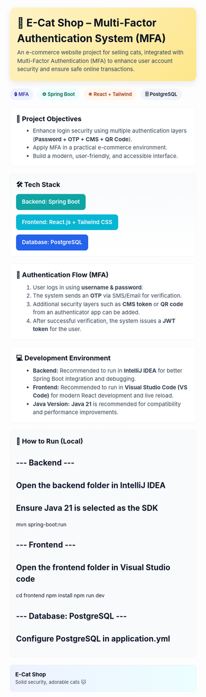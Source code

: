 <!-- README.md for E-Cat Shop (MFA demo) -->
<div style="font-family:-apple-system,BlinkMacSystemFont,'Segoe UI',Roboto,'Helvetica Neue',Arial;line-height:1.5;color:#0f172a;">

<!-- Header -->
<div style="margin:20px 0;padding:20px;border-radius:14px;background:linear-gradient(135deg,#fef3c7 0%,#fde68a 100%);box-shadow:0 6px 18px rgba(15,23,42,0.08)">
  <h1 style="margin:0;font-size:28px;color:#0b1220">🐾 E-Cat Shop – Multi-Factor Authentication System (MFA)</h1>
  <p style="margin:6px 0 0;color:#334155;font-size:15px">
    An e-commerce website project for selling cats, integrated with Multi-Factor Authentication (MFA)
    to enhance user account security and ensure safe online transactions.
  </p>
</div>

<!-- Badges -->
<p style="margin:12px 0 20px;">
  <span style="display:inline-block;margin-right:8px;padding:6px 12px;border-radius:999px;background:#eef2ff;color:#3730a3;font-weight:600;font-size:13px">🔒 MFA</span>
  <span style="display:inline-block;margin-right:8px;padding:6px 12px;border-radius:999px;background:#ecfeff;color:#065f46;font-weight:600;font-size:13px">⚙️ Spring Boot</span>
  <span style="display:inline-block;margin-right:8px;padding:6px 12px;border-radius:999px;background:#fff7ed;color:#9a3412;font-weight:600;font-size:13px">⚛ React + Tailwind</span>
  <span style="display:inline-block;padding:6px 12px;border-radius:999px;background:#f1f5f9;color:#0f172a;font-weight:600;font-size:13px">🗄 PostgreSQL</span>
</p>

<!-- Objectives -->
<section style="margin:18px 0;padding:16px;border-radius:10px;background:#ffffff;border:1px solid rgba(2,6,23,0.04);">
  <h2 style="margin:0 0 8px;font-size:18px;color:#0b1220">🎯 Project Objectives</h2>
  <ul style="margin:8px 0 0 20px;color:#334155;font-size:15px;">
    <li>Enhance login security using multiple authentication layers (<strong>Password + OTP + CMS + QR Code</strong>).</li>
    <li>Apply MFA in a practical e-commerce environment.</li>
    <li>Build a modern, user-friendly, and accessible interface.</li>
  </ul>
</section>

<!-- Tech Stack -->
<section style="margin:18px 0;padding:16px;border-radius:10px;background:linear-gradient(180deg,#f8fafc 0%,#ffffff 100%);border:1px solid rgba(2,6,23,0.03)">
  <h2 style="margin:0 0 12px;font-size:18px;color:#0b1220">🛠 Tech Stack</h2>
  <div style="display:flex;flex-wrap:wrap;gap:12px;font-size:15px;">
    <div style="padding:10px 16px;border-radius:8px;background:#0ea5a4;color:white;font-weight:600;">Backend: Spring Boot</div>
    <div style="padding:10px 16px;border-radius:8px;background:#06b6d4;color:white;font-weight:600;">Frontend: React.js + Tailwind CSS</div>
    <div style="padding:10px 16px;border-radius:8px;background:#2563eb;color:white;font-weight:600;">Database: PostgreSQL</div>
  </div>
</section>

<!-- MFA Flow -->
<section style="margin:18px 0;padding:16px;border-radius:10px;background:#fff;border:1px solid rgba(2,6,23,0.04);">
  <h2 style="margin:0 0 10px;font-size:18px;color:#0b1220">🔐 Authentication Flow (MFA)</h2>
  <ol style="margin:8px 0 0 20px;color:#334155;font-size:15px;">
    <li>User logs in using <strong>username & password</strong>.</li>
    <li>The system sends an <strong>OTP</strong> via SMS/Email for verification.</li>
    <li>Additional security layers such as <strong>CMS token</strong> or <strong>QR code</strong> from an authenticator app can be added.</li>
    <li>After successful verification, the system issues a <strong>JWT token</strong> for the user.</li>
  </ol>
</section>

<!-- Development Environment -->
<section style="margin:18px 0;padding:16px;border-radius:10px;background:#ffffff;border:1px solid rgba(2,6,23,0.04);">
  <h2 style="margin:0 0 10px;font-size:18px;color:#0b1220">💻 Development Environment</h2>
  <ul style="margin:8px 0 0 20px;color:#334155;font-size:15px;">
    <li><strong>Backend:</strong> Recommended to run in <strong>IntelliJ IDEA</strong> for better Spring Boot integration and debugging.</li>
    <li><strong>Frontend:</strong> Recommended to run in <strong>Visual Studio Code (VS Code)</strong> for modern React development and live reload.</li>
    <li><strong>Java Version:</strong> <strong>Java 21</strong> is recommended for compatibility and performance improvements.</li>
  </ul>
</section>

<!-- Run Instructions -->
<section style="margin:18px 0;padding:16px;border-radius:10px;background:#f8fafc;border:1px dashed rgba(2,6,23,0.04);">
  <h2 style="margin:0 0 8px;font-size:18px;color:#0b1220">🚀 How to Run (Local)</h2>
 
  
# --- Backend ---

# Open the backend folder in IntelliJ IDEA
# Ensure Java 21 is selected as the SDK
mvn spring-boot:run

# --- Frontend ---

# Open the frontend folder in Visual Studio code 
cd frontend
npm install
npm run dev

# --- Database: PostgreSQL ---
# Configure PostgreSQL in application.yml


</section>

<!-- Footer -->
<div style="padding:14px;margin-top:20px;border-radius:8px;background:linear-gradient(90deg,#eef2ff,#ecfeff);border:1px solid rgba(2,6,23,0.03);">
  <strong style="font-size:15px;color:#0b1220;">E-Cat Shop</strong><br/>
  <span style="font-size:13px;color:#334155;">Solid security, adorable cats 🐱</span>
</div>

</div>
